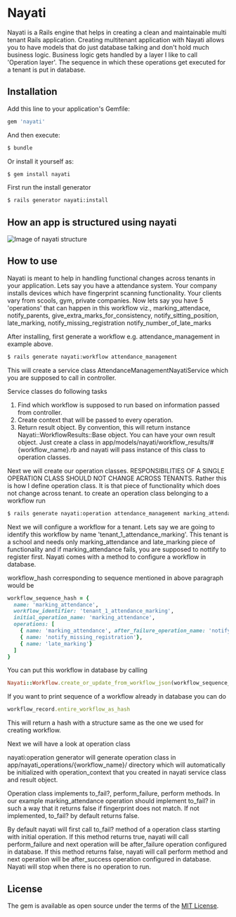 # Nayati
Nayati is a Rails engine that helps in creating a clean and maintainable multi tenant Rails application. Creating multitenant application with Nayati allows you to have models that do just database talking and don't hold much business logic. Business logic gets handled by a layer I like to call 'Operation layer'. The sequence in which these operations get executed for a tenant is put in database.

## Installation
Add this line to your application's Gemfile:

```ruby
gem 'nayati'
```

And then execute:
```bash
$ bundle
```

Or install it yourself as:
```bash
$ gem install nayati
```
First run the install generator
```bash
$ rails generator nayati:install
```
## How an app is structured using nayati

![Image of nayati structure](https://github.com/tanmayforgit/nayati/blob/master/Nayati%20structure.png)

## How to use
Nayati is meant to help in handling functional changes across tenants in your application.
Lets say you have a attendance system. Your company installs devices which have fingerprint scanning functionality. Your clients vary from
scools, gym, private companies. Now lets say you have 5 'operations' that can happen in this workflow viz., marking_attendace, notify_parents, give_extra_marks_for_consistency, notify_sitting_position, late_marking, notify_missing_registration
notify_number_of_late_marks

After installing, first generate a workflow e.g. attendance_management in example above.

```bash
$ rails generate nayati:workflow attendance_management
```

This will create a service class AttendanceManagementNayatiService which you are supposed to call in controller.

Service classes do following tasks
1. Find which workflow is supposed to run based on information passed from controller.
2. Create context that will be passed to every operation.
3. Return result object. By convention, this will return instance Nayati::WorkflowResults::Base object. You can have your own result object. Just create a class in app/models/nayati/workflow_results/#{workflow_name}.rb and nayati will pass instance of this class to operation classes.

Next we will create our operation classes. RESPONSIBILITIES OF A SINGLE OPERATION CLASS SHOULD NOT CHANGE ACROSS TENANTS. Rather this is how I define operation class. It is that piece of functionality which does not change across tenant. to create an operation class belonging to a workflow run

```bash
$ rails generate nayati:operation attendance_management marking_attendance
```

Next we will configure a workflow for a tenant. Lets say we are going to identify this workflow by name 'tenant_1_attendance_marking'. This tenant is a school and needs only marking_attendance and late_marking piece of functionality and if marking_attendance fails, you are supposed to nottify to register first. Nayati comes with a method to configure a workflow in database.

workflow_hash corresponding to sequence mentioned in above paragraph would be
```ruby
workflow_sequence_hash = {
  name: 'marking_attendance',
  workflow_identifier: 'tenant_1_attendance_marking',
  initial_operation_name: 'marking_attendance',
  operations: [
    { name: 'marking_attendance', after_failure_operation_name: 'notify_missing_registration', after_success_operation_name: 'late_marking' },
    { name: 'notify_missing_registration'},
    { name: 'late_marking'}
  ]
}
```

You can put this workflow in database by calling
```ruby
Nayati::Workflow.create_or_update_from_workflow_json(workflow_sequence_hash)
```

If you want to print sequence of a workflow already in database you can do

```ruby
workflow_record.entire_workflow_as_hash
```

This will return a hash with a structure same as the one we used for creating workflow.


Next we will have a look at operation class

nayati:operation generator will generate operation class in app/nayati_operations/{workflow_name}/ directory which will automatically be initialized with operation_context that you created in nayati service class and result object.

Operation class implements to_fail?, perform_failure, perform methods. In our example marking_attendance operation should implement to_fail? in such a way that it returns false if fingerprint does not match. If not implemented, to_fail? by default returns false.

By default nayati will first call to_fail? method of a operation class starting with initial operation. If this method returns true, nayati will call perform_failure and next operation will be after_failure operation configured in database. If this method returns false, nayati will call perform method and next operation will be after_success operation configured in database. Nayati will stop when there is no operation to run.

## License
The gem is available as open source under the terms of the [MIT License](https://opensource.org/licenses/MIT).
